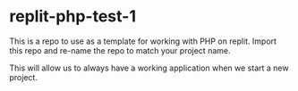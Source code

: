 # replit-php-test-1

This is a repo to use as a template for working with PHP on replit. Import this repo and re-name the repo to match your project name.

This will allow us to always have a working application when we start a new project.
